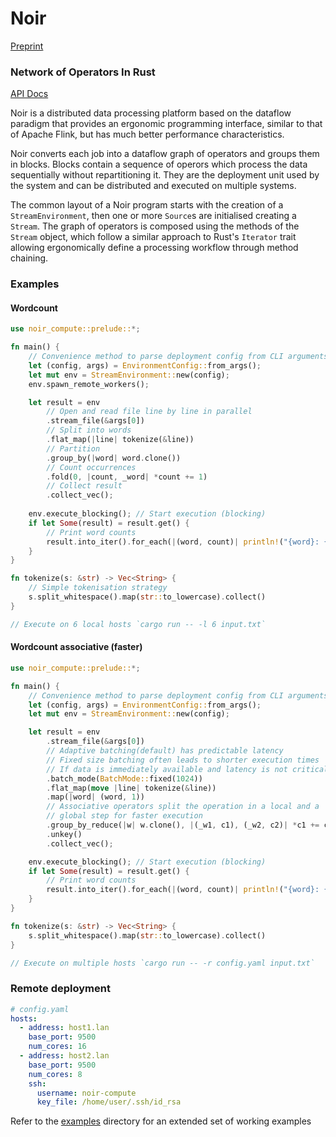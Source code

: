 # Noir

[Preprint](https://arxiv.org/abs/2306.04421)

### Network of Operators In Rust

[API Docs](https://deib-polimi.github.io/noir/noir/)

Noir is a distributed data processing platform based on the dataflow paradigm that provides an ergonomic programming interface, similar to that of Apache Flink, but has much better performance characteristics.


Noir converts each job into a dataflow graph of
operators and groups them in blocks. Blocks contain a sequence of operors which process the data sequentially without repartitioning it. They are the deployment unit used by the system and can be distributed and executed on multiple systems.

The common layout of a Noir program starts with the creation of a `StreamEnvironment`, then one or more `Source`s are initialised creating a `Stream`. The graph of operators is composed using the methods of the `Stream` object, which follow a similar approach to Rust's `Iterator` trait allowing ergonomically define a processing workflow through method chaining.

### Examples

#### Wordcount

```rs
use noir_compute::prelude::*;

fn main() {
    // Convenience method to parse deployment config from CLI arguments
    let (config, args) = EnvironmentConfig::from_args();
    let mut env = StreamEnvironment::new(config);
    env.spawn_remote_workers();

    let result = env
        // Open and read file line by line in parallel
        .stream_file(&args[0])
        // Split into words
        .flat_map(|line| tokenize(&line))
        // Partition
        .group_by(|word| word.clone())
        // Count occurrences
        .fold(0, |count, _word| *count += 1)
        // Collect result
        .collect_vec();
        
    env.execute_blocking(); // Start execution (blocking)
    if let Some(result) = result.get() {
        // Print word counts
        result.into_iter().for_each(|(word, count)| println!("{word}: {count}"));
    }
}

fn tokenize(s: &str) -> Vec<String> {
    // Simple tokenisation strategy
    s.split_whitespace().map(str::to_lowercase).collect()
}

// Execute on 6 local hosts `cargo run -- -l 6 input.txt`
```

#### Wordcount associative (faster)


```rs
use noir_compute::prelude::*;

fn main() {
    // Convenience method to parse deployment config from CLI arguments
    let (config, args) = EnvironmentConfig::from_args();
    let mut env = StreamEnvironment::new(config);

    let result = env
        .stream_file(&args[0])
        // Adaptive batching(default) has predictable latency
        // Fixed size batching often leads to shorter execution times
        // If data is immediately available and latency is not critical
        .batch_mode(BatchMode::fixed(1024))
        .flat_map(move |line| tokenize(&line))
        .map(|word| (word, 1))
        // Associative operators split the operation in a local and a
        // global step for faster execution
        .group_by_reduce(|w| w.clone(), |(_w1, c1), (_w2, c2)| *c1 += c2)
        .unkey()
        .collect_vec();

    env.execute_blocking(); // Start execution (blocking)
    if let Some(result) = result.get() {
        // Print word counts
        result.into_iter().for_each(|(word, count)| println!("{word}: {count}"));
    }
}

fn tokenize(s: &str) -> Vec<String> {
    s.split_whitespace().map(str::to_lowercase).collect()
}

// Execute on multiple hosts `cargo run -- -r config.yaml input.txt`
```

### Remote deployment

```yaml
# config.yaml
hosts:
  - address: host1.lan
    base_port: 9500
    num_cores: 16
  - address: host2.lan
    base_port: 9500
    num_cores: 8
    ssh:
      username: noir-compute
      key_file: /home/user/.ssh/id_rsa
```

Refer to the [examples](examples/) directory for an extended set of working examples